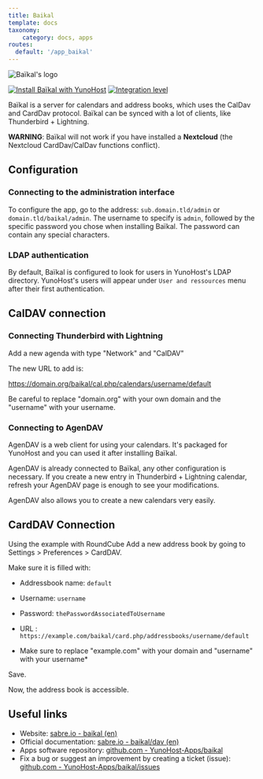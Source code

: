 ```yaml
---
title: Baikal
template: docs
taxonomy:
    category: docs, apps
routes:
  default: '/app_baikal'
---
```


![Baïkal's logo](image://baikal_logo.png?height=80)

[![Install Baïkal with YunoHost](https://install-app.yunohost.org/install-with-yunohost.png)](https://install-app.yunohost.org/?app=baikal) [![Integration level](https://dash.yunohost.org/integration/baikal.svg)](https://dash.yunohost.org/appci/app/baikal)

Baïkal is a server for calendars and address books, which uses the CalDav and CardDav protocol. Baïkal can be synced with a lot of clients, like Thunderbird + Lightning.

**WARNING**: Baïkal will not work if you have installed a **Nextcloud** (the Nextcloud CardDav/CalDav functions conflict).

## Configuration

### Connecting to the administration interface

To configure the app, go to the address: `sub.domain.tld/admin` or `domain.tld/baikal/admin`.
The username to specify is `admin`, followed by the specific password you chose when installing Baïkal. The password can contain any special characters.

### LDAP authentication

By default, Baïkal is configured to look for users in YunoHost's LDAP
directory. YunoHost's users will appear under `User and ressources` menu after their
first authentication.

## CalDAV connection

### Connecting Thunderbird with Lightning

Add a new agenda with type "Network" and "CalDAV"

The new URL to add is:

https://domain.org/baikal/cal.php/calendars/username/default

Be careful to replace "domain.org" with your own domain and the "username" with your username.

### Connecting to AgenDAV

AgenDAV is a web client for using your calendars. It's packaged for YunoHost and you can used it after installing Baïkal.

AgenDAV is already connected to Baïkal, any other configuration is necessary. If you create a new entry in Thunderbird + Lightning calendar, refresh your AgenDAV page is enough to see your modifications.

AgenDAV also allows you to create a new calendars very easily.

## CardDAV Connection

Using the example with RoundCube Add a new address book by going to Settings > Preferences > CardDAV.

Make sure it is filled with:
* Addressbook name: `default`
* Username: `username`
* Password: `thePasswordAssociatedToUsername`
* URL : `https://example.com/baikal/card.php/addressbooks/username/default`

* Make sure to replace "example.com" with your domain and "username" with your username*

Save.

Now, the address book is accessible.

## Useful links

 + Website: [sabre.io - baikal (en)](https://sabre.io/baikal/)
 + Official documentation: [sabre.io - baikal/dav (en)](https://sabre.io/dav/)
 + Apps software repository: [github.com - YunoHost-Apps/baikal](https://github.com/YunoHost-apps/baikal_ynh)
 + Fix a bug or suggest an improvement by creating a ticket (issue): [github.com - YunoHost-Apps/baikal/issues](https://github.com/YunoHost-apps/baikal_ynh/issues)
